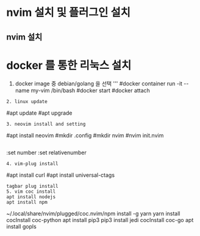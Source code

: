 nvim 설치 및 플러그인 설치
==========================
nvim 설치
---------
# docker 를 통한 리눅스 설치
1. docker image 중 debian/golang 을 선택
'''
#docker container run -it --name my-vim <docker-image-id> /bin/bash
#docker start <docker name>
#docker attach <docker name>
```
2. linux update
```
#apt update
#apt upgrade
```
3. neovim install and setting
```
#apt install neovim
#mkdir .config
#mkdir nvim
#nvim init.nvim
``` 
```
:set number
:set relativenumber
```
4. vim-plug install
```
#apt install curl
#apt install universal-ctags
```
tagbar plug install
5. vim coc install
apt install nodejs
apt install npm

```
~/.local/share/nvim/plugged/coc.nvim/npm install -g yarn
yarn install
cocInstall coc-python
apt install pip3
pip3 install jedi
cocInstall coc-go
apt install gopls

```

